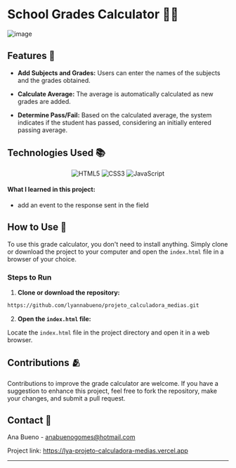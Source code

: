 # School Grades Calculator 👩‍🏫

![image](https://github.com/user-attachments/assets/5ccbb7af-bbe2-4acc-8dd5-dee346b3dd37)

## Features 🌟

- **Add Subjects and Grades:** Users can enter the names of the subjects and the grades obtained.
 
- **Calculate Average:** The average is automatically calculated as new grades are added.
  
- **Determine Pass/Fail:** Based on the calculated average, the system indicates if the student has passed, considering an initially entered passing average.

## Technologies Used 📚

<p align="center">
  <img src="https://img.shields.io/badge/html5-%23E34F26.svg?style=for-the-badge&logo=html5&logoColor=white" alt="HTML5">
  <img src="https://img.shields.io/badge/css3-%231572B6.svg?style=for-the-badge&logo=css3&logoColor=white" alt="CSS3">
  <img src="https://img.shields.io/badge/javascript-%23323330.svg?style=for-the-badge&logo=javascript&logoColor=%23F7DF1E" alt="JavaScript">
</p>

#### What I learned in this project:
- add an event to the response sent in the field

## How to Use 🧮

To use this grade calculator, you don't need to install anything. Simply clone or download the project to your computer and open the `index.html` file in a browser of your choice.

### Steps to Run

1. **Clone or download the repository:**

```bash
https://github.com/lyannabueno/projeto_calculadora_medias.git
```

2. **Open the `index.html` file:**

Locate the `index.html` file in the project directory and open it in a web browser.

## Contributions 🫂

Contributions to improve the grade calculator are welcome. If you have a suggestion to enhance this project, feel free to fork the repository, make your changes, and submit a pull request.

## Contact 📩

Ana Bueno - anabuenogomes@hotmail.com

Project link: https://lya-projeto-calculadora-medias.vercel.app

---

